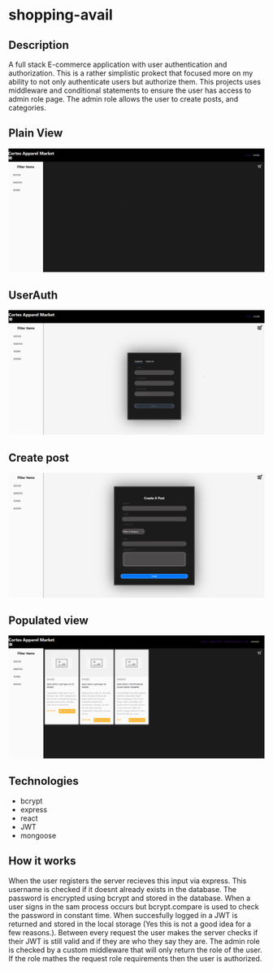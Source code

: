# shopping-avail

## Description
A full stack E-commerce application with user authentication and authorization. This is a rather simplistic prokect that focused more on my ability to not only authenticate users but authorize them. This projects uses middleware and conditional statements to ensure the user has access to admin role page. The admin role allows the user to create posts, and categories.
## Plain View
![Alt text](./md-img/plainveiw.png?raw=true)
## UserAuth
![Alt text](./md-img/userauth.png?raw=true)
## Create post
![Alt text](./md-img/create-post.png?raw=true)
## Populated view
![Alt text](./md-img/populated.png?raw=true)
## Technologies

* bcrypt
* express
* react
* JWT
* mongoose

## How it works
When the user registers the server recieves this input via express. This username is checked if it doesnt already exists in the database. The password is encrypted using bcrypt and stored in the database. When a user signs in the sam process occurs but bcrypt.compare is used to check the password in constant time. When succesfully logged in a JWT is returned and stored in the local storage (Yes this is not a good idea for a few reasons.). Between every request the user makes the server checks if their JWT is still valid and if they are who they say they are. The admin role is checked by a custom middleware that will only return the role of the user. If the role mathes the request role requirements then the user is authorized.
